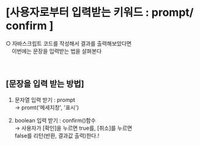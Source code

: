 # [사용자로부터 입력받는 키워드 : prompt/ confirm ]

○ 자바스크립트 코드를 작성해서 결과를 출력해보았다면  
&nbsp;&nbsp;&nbsp; 이번에는 문장을 입력받는 법을 살펴본다

<br />

## [문장을 입력 받는 방법]

1. 문자열 입력 받기 : prompt  
   → promt('메세지창', '표시')

2. boolean 입력 받기 : confirm()함수  
   → 사용자가 [확인]을 누르면 true를, [취소]를 누르면  
    false를 리턴(반환, 결과값 출력)한다.!
